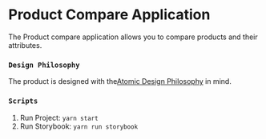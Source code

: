 # Product Compare Application

The Product compare application allows you to compare products and their attributes.

### `Design Philosophy`

The product is designed with the[Atomic Design Philosophy](https://bradfrost.com/blog/post/atomic-web-design/) in mind.

### `Scripts`

1. Run Project: `yarn start`
2. Run Storybook: `yarn run storybook`
